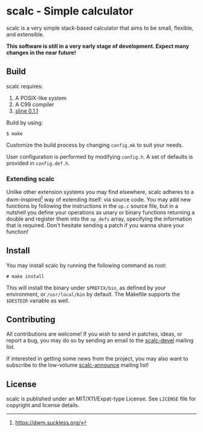 # scalc - Simple calculator

scalc is a very simple stack-based calculator that aims to be small, flexible,
and extensible.

**This software is still in a very early stage of development. Expect many
changes in the near future!**

## Build

scalc requires:

1. A POSIX-like system
2. A C99 compiler
3. [sline 0.1.1](https://git.sr.ht/~arivigo/sline/refs/0.1.1)

Build by using:

```
$ make
```

Customize the build process by changing ``config.mk`` to suit your needs.

User configuration is performed by modifying ``config.h``. A set of defaults is
provided in ``config.def.h``.

### Extending scalc

Unlike other extension systems you may find elsewhere, scalc adheres to a
dwm-inspired[^1] way of extending itself: via source code. You may add new
functions by following the instructions in the ``op.c`` source file, but in a
nutshell you define your operations as unary or binary functions returning a
double and register them into the ``op_defs`` array, specifying the information
that is required. Don't hesitate sending a patch if you wanna share your
function!

[^1]: https://dwm.suckless.org/

## Install

You may install scalc by running the following command as root:

```
# make install
```

This will install the binary under ``$PREFIX/bin``, as defined by your
environment, or ``/usr/local/bin`` by default. The Makefile supports the
``$DESTDIR`` variable as well.

## Contributing

All contributions are welcome! If you wish to send in patches, ideas, or report
a bug, you may do so by sending an email to the
[scalc-devel](https://lists.sr.ht/~arivigo/scalc-devel) mailing list.

If interested in getting some news from the project, you may also want to
subscribe to the low-volume
[scalc-announce](https://lists.sr.ht/~arivigo/scalc-announce) mailing list!

## License

scalc is published under an MIT/X11/Expat-type License. See ``LICENSE`` file
for copyright and license details.

